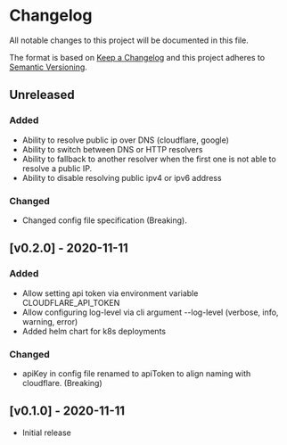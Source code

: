 # Changelog
All notable changes to this project will be documented in this file.

The format is based on [Keep a Changelog](http://keepachangelog.com/en/1.0.0/)
and this project adheres to [Semantic Versioning](http://semver.org/spec/v2.0.0.html).

## Unreleased
### Added
- Ability to resolve public ip over DNS (cloudflare, google)
- Ability to switch between DNS or HTTP resolvers
- Ability to fallback to another resolver when the first one is not able to resolve a public IP.
- Ability to disable resolving public ipv4 or ipv6 address

### Changed
- Changed config file specification (Breaking).

## [v0.2.0] - 2020-11-11
### Added
- Allow setting api token via environment variable CLOUDFLARE_API_TOKEN
- Allow configuring log-level via cli argument --log-level (verbose, info, warning, error)
- Added helm chart for k8s deployments

### Changed
- apiKey in config file renamed to apiToken to align naming with cloudflare. (Breaking)

## [v0.1.0] - 2020-11-11
- Initial release
